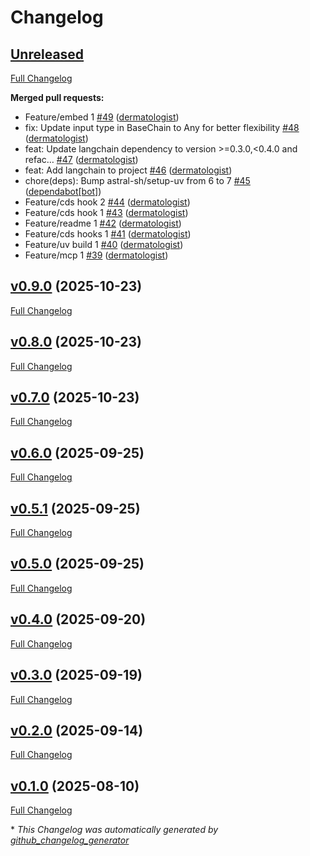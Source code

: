 # Changelog

## [Unreleased](https://github.com/dermatologist/dhti-elixir-base/tree/HEAD)

[Full Changelog](https://github.com/dermatologist/dhti-elixir-base/compare/v0.9.0...HEAD)

**Merged pull requests:**

- Feature/embed 1 [\#49](https://github.com/dermatologist/dhti-elixir-base/pull/49) ([dermatologist](https://github.com/dermatologist))
- fix: Update input type in BaseChain to Any for better flexibility [\#48](https://github.com/dermatologist/dhti-elixir-base/pull/48) ([dermatologist](https://github.com/dermatologist))
- feat: Update langchain dependency to version \>=0.3.0,\<0.4.0 and refac… [\#47](https://github.com/dermatologist/dhti-elixir-base/pull/47) ([dermatologist](https://github.com/dermatologist))
- feat: Add langchain to project [\#46](https://github.com/dermatologist/dhti-elixir-base/pull/46) ([dermatologist](https://github.com/dermatologist))
- chore\(deps\): Bump astral-sh/setup-uv from 6 to 7 [\#45](https://github.com/dermatologist/dhti-elixir-base/pull/45) ([dependabot[bot]](https://github.com/apps/dependabot))
- Feature/cds hook 2 [\#44](https://github.com/dermatologist/dhti-elixir-base/pull/44) ([dermatologist](https://github.com/dermatologist))
- Feature/cds hook 1 [\#43](https://github.com/dermatologist/dhti-elixir-base/pull/43) ([dermatologist](https://github.com/dermatologist))
- Feature/readme 1 [\#42](https://github.com/dermatologist/dhti-elixir-base/pull/42) ([dermatologist](https://github.com/dermatologist))
- Feature/cds hooks 1 [\#41](https://github.com/dermatologist/dhti-elixir-base/pull/41) ([dermatologist](https://github.com/dermatologist))
- Feature/uv build 1 [\#40](https://github.com/dermatologist/dhti-elixir-base/pull/40) ([dermatologist](https://github.com/dermatologist))
- Feature/mcp 1 [\#39](https://github.com/dermatologist/dhti-elixir-base/pull/39) ([dermatologist](https://github.com/dermatologist))

## [v0.9.0](https://github.com/dermatologist/dhti-elixir-base/tree/v0.9.0) (2025-10-23)

[Full Changelog](https://github.com/dermatologist/dhti-elixir-base/compare/v0.8.0...v0.9.0)

## [v0.8.0](https://github.com/dermatologist/dhti-elixir-base/tree/v0.8.0) (2025-10-23)

[Full Changelog](https://github.com/dermatologist/dhti-elixir-base/compare/v0.7.0...v0.8.0)

## [v0.7.0](https://github.com/dermatologist/dhti-elixir-base/tree/v0.7.0) (2025-10-23)

[Full Changelog](https://github.com/dermatologist/dhti-elixir-base/compare/v0.6.0...v0.7.0)

## [v0.6.0](https://github.com/dermatologist/dhti-elixir-base/tree/v0.6.0) (2025-09-25)

[Full Changelog](https://github.com/dermatologist/dhti-elixir-base/compare/v0.5.1...v0.6.0)

## [v0.5.1](https://github.com/dermatologist/dhti-elixir-base/tree/v0.5.1) (2025-09-25)

[Full Changelog](https://github.com/dermatologist/dhti-elixir-base/compare/v0.5.0...v0.5.1)

## [v0.5.0](https://github.com/dermatologist/dhti-elixir-base/tree/v0.5.0) (2025-09-25)

[Full Changelog](https://github.com/dermatologist/dhti-elixir-base/compare/v0.4.0...v0.5.0)

## [v0.4.0](https://github.com/dermatologist/dhti-elixir-base/tree/v0.4.0) (2025-09-20)

[Full Changelog](https://github.com/dermatologist/dhti-elixir-base/compare/v0.3.0...v0.4.0)

## [v0.3.0](https://github.com/dermatologist/dhti-elixir-base/tree/v0.3.0) (2025-09-19)

[Full Changelog](https://github.com/dermatologist/dhti-elixir-base/compare/v0.2.0...v0.3.0)

## [v0.2.0](https://github.com/dermatologist/dhti-elixir-base/tree/v0.2.0) (2025-09-14)

[Full Changelog](https://github.com/dermatologist/dhti-elixir-base/compare/v0.1.0...v0.2.0)

## [v0.1.0](https://github.com/dermatologist/dhti-elixir-base/tree/v0.1.0) (2025-08-10)

[Full Changelog](https://github.com/dermatologist/dhti-elixir-base/compare/d517931ed8f51462438dab94a86806f10268fd05...v0.1.0)



\* *This Changelog was automatically generated by [github_changelog_generator](https://github.com/github-changelog-generator/github-changelog-generator)*
